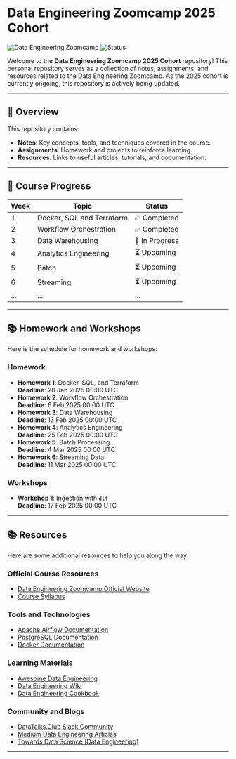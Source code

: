 # Data Engineering Zoomcamp 2025 Cohort

![Data Engineering Zoomcamp](https://img.shields.io/badge/Data%20Engineering-Zoomcamp%202025-blue) 
![Status](https://img.shields.io/badge/Status-In%20Progress-yellow)

Welcome to the **Data Engineering Zoomcamp 2025 Cohort** repository! This personal repository serves as a collection of notes, assignments, and resources related to the Data Engineering Zoomcamp. As the 2025 cohort is currently ongoing, this repository is actively being updated.

---

## 📌 Overview

This repository contains:
- **Notes**: Key concepts, tools, and techniques covered in the course.
- **Assignments**: Homework and projects to reinforce learning.
- **Resources**: Links to useful articles, tutorials, and documentation.

---

## 📅 Course Progress

| Week | Topic                        | Status        |
|------|------------------------------|---------------|
| 1    | Docker, SQL and Terraform    | ✅ Completed  |
| 2    | Workflow Orchestration           | ✅ Completed  |
| 3    | Data Warehousing              | 🚧 In Progress|
| 4    | Analytics Engineering       | ⏳ Upcoming   |
| 5    | Batch                       | ⏳ Upcoming   |
| 6    | Streaming               | ⏳ Upcoming   |
| ...  | ...                          | ...           |

---

## 📚 Homework and Workshops

Here is the schedule for homework and workshops:

### Homework
- **Homework 1**: Docker, SQL, and Terraform  
  **Deadline**: 28 Jan 2025 00:00 UTC  
- **Homework 2**: Workflow Orchestration  
  **Deadline**: 6 Feb 2025 00:00 UTC  
- **Homework 3**: Data Warehousing  
  **Deadline**: 13 Feb 2025 00:00 UTC  
- **Homework 4**: Analytics Engineering  
  **Deadline**: 25 Feb 2025 00:00 UTC  
- **Homework 5**: Batch Processing  
  **Deadline**: 4 Mar 2025 00:00 UTC  
- **Homework 6**: Streaming Data  
  **Deadline**: 11 Mar 2025 00:00 UTC  

### Workshops
- **Workshop 1**: Ingestion with `dlt`  
  **Deadline**: 17 Feb 2025 00:00 UTC  

---

## 📚 Resources

Here are some additional resources to help you along the way:

### Official Course Resources
- [Data Engineering Zoomcamp Official Website](https://github.com/DataTalksClub/data-engineering-zoomcamp)
- [Course Syllabus](https://github.com/DataTalksClub/data-engineering-zoomcamp#syllabus)

### Tools and Technologies
- [Apache Airflow Documentation](https://airflow.apache.org/docs/)
- [PostgreSQL Documentation](https://www.postgresql.org/docs/)
- [Docker Documentation](https://docs.docker.com/)

### Learning Materials
- [Awesome Data Engineering](https://github.com/igorbarinov/awesome-data-engineering)
- [Data Engineering Wiki](https://en.wikipedia.org/wiki/Data_engineering)
- [Data Engineering Cookbook](https://github.com/andkret/Cookbook)

### Community and Blogs
- [DataTalks.Club Slack Community](https://datatalks.club/slack.html)
- [Medium Data Engineering Articles](https://medium.com/tag/data-engineering)
- [Towards Data Science (Data Engineering)](https://towardsdatascience.com/tagged/data-engineering)
---
